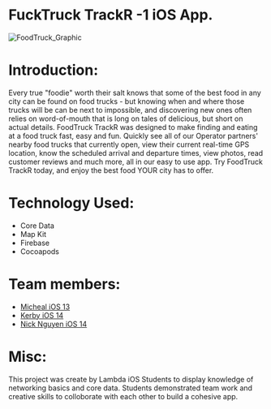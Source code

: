 # FuckTruck TrackR -1 iOS App.

![FoodTruck_Graphic](https://user-images.githubusercontent.com/50033125/76112657-9bbda000-5fb0-11ea-9618-12bc3df3eb56.png)
# Introduction: 
Every true "foodie" worth their salt knows that some of the best food in any city can be found on food trucks - but knowing when and where those trucks will be can be next to impossible, and discovering new ones often relies on word-of-mouth that is long on tales of delicious, but short on actual details. FoodTruck TrackR was designed to make finding and eating at a food truck fast, easy and fun.  Quickly see all of our Operator partners' nearby food trucks that currently open, view their current real-time GPS location, know the scheduled arrival and departure times, view photos, read customer reviews and much more, all in our easy to use app.  Try FoodTruck TrackR today, and enjoy the best food YOUR city has to offer. 

# Technology Used:
- Core Data
- Map Kit 
- Firebase 
- Cocoapods

# Team members:

- [Micheal iOS 13](https://github.com/maybemichael)
- [Kerby iOS 14](https://github.com/Jkurbs)
- [Nick Nguyen iOS 14](https://github.com/tonic2000)


# Misc:
This project was create by Lambda iOS Students to display knowledge of networking basics and core data. Students demonstrated team work and creative skills to colloborate with each other to build a cohesive app.
